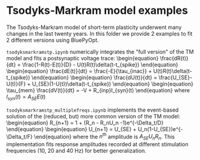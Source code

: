# Tsodyks-Markram model examples

The Tsodyks-Markram model of short-term plasticity underwent many changes in the last twenty years.
In this folder we provide 2 examples to fit 2 different versions using BluePyOpt.

`tsodyksmarkramstp.ipynb` numerically integrates the "full version" of the TM model and fits a postsynaptic voltage trace:
\begin{equation}
\frac{dR(t)}{dt} = \frac{1-R(t)-E(t)}{D} - U(t)R(t)\delta(t-t_{spike})
\end{equation}
\begin{equation}
\frac{dE(t)}{dt} = \frac{-E}{\tau_{inac}} + U(t)R(t)\delta(t-t_{spike})
\end{equation}
\begin{equation}
\frac{dU(t)}{dt} = \frac{U_{SE}-U(t)}{F} + U_{SE}(1-U(t))\delta(t-t_{spike})
\end{equation}
\begin{equation}
\tau_{mem} \frac{dV(t)}{dt} = -V + R_{inp}I_{syn}(t)
\end{equation}
where $I_{syn}(t)=A_{SE}E(t)$

`tsodyksmarkramstp_multiplefreqs.ipynb` implements the event-based solution of the (reduced, but) more common version of the TM model:
\begin{equation}
R_{n+1} = 1 + (R_n - R_nU_n -1)e^{-\Delta_t/D}
\end{equation}
\begin{equation}
U_{n+1} = U_{SE} + U_n(1-U_{SE})e^{-\Delta_t/F}
\end{equation}
where the $n^{th}$ amplitude is $A_{SE}U_nR_n$. This implementation fits response amplitudes recorded at different stimulation frequencies (10, 20 and 40 Hz) for better generalization.
